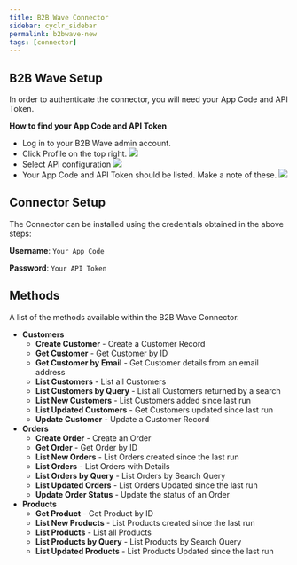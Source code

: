 ```yaml
---
title: B2B Wave Connector
sidebar: cyclr_sidebar
permalink: b2bwave-new
tags: [connector]
---
```


B2B Wave Setup
---------------
In order to authenticate the connector, you will need your App Code and API Token.

**How to find your App Code and API Token**

* Log in to your B2B Wave admin account.
* Click Profile on the top right.
 ![](./images/b2bwave-clickprofile.png)
* Select API configuration
 ![](./images/b2bwave-clickapiconfig.png)
* Your App Code and API Token should be listed.  Make a note of these.
  ![](./images/b2bwave-unpw.png)

Connector Setup
---------------
The Connector can be installed using the credentials obtained in the above steps:

**Username**: `Your App Code`

**Password**: `Your API Token`

Methods
---------------
A list of the methods available within the B2B Wave Connector.

* **Customers**
  * **Create Customer** - Create a Customer Record
  * **Get Customer** - Get Customer by ID
  * **Get Customer by Email** - Get Customer details from an email address
  * **List Customers** - List all Customers
  * **List Customers by Query** - List all Customers returned by a search
  * **List New Customers** - List Customers added since last run
  * **List Updated Customers** - Get Customers updated since last run
  * **Update Customer** - Update a Customer Record
* **Orders**
  * **Create Order** - Create an Order
  * **Get Order** - Get Order by ID
  * **List New Orders** - List Orders created since the last run
  * **List Orders** - List Orders with Details
  * **List Orders by Query** - List Orders by Search Query
  * **List Updated Orders** - List Orders Updated since the last run
  * **Update Order Status** - Update the status of an Order 
*  **Products**
   * **Get Product** - Get Product by ID
   * **List New Products** - List Products created since the last run
   * **List Products** - List all Products
   * **List Products by Query** - List Products by Search Query
   * **List Updated Products** - List Products Updated since the last run


